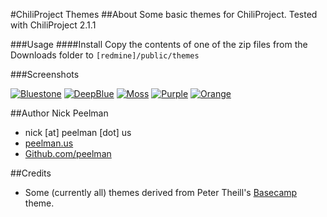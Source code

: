 #ChiliProject Themes
##About
Some basic themes for ChiliProject.  Tested with ChiliProject 2.1.1

###Usage
####Install
Copy the contents of one of the zip files from the Downloads folder to `[redmine]/public/themes`

###Screenshots

[bluestone-screenshot]: https://files.peelman.us/chiliproject/themes/bluestone-screenshot.jpg
[deepblue-screenshot]: https://files.peelman.us/chiliproject/themes/deepblue-screenshot.jpg
[moss-screenshot]: https://files.peelman.us/chiliproject/themes/moss-screenshot.jpg
[purple-screenshot]: https://files.peelman.us/chiliproject/themes/purple-screenshot.jpg
[orange-screenshot]: https://files.peelman.us/chiliproject/themes/orange-screenshot.jpg

[bluestone-screenshot-thumb]: https://files.peelman.us/chiliproject/themes/bluestone-screenshot_lgthumb.jpg
[deepblue-screenshot-thumb]: https://files.peelman.us/chiliproject/themes/deepblue-screenshot_lgthumb.jpg
[moss-screenshot-thumb]: https://files.peelman.us/chiliproject/themes/moss-screenshot_lgthumb.jpg
[purple-screenshot-thumb]: https://files.peelman.us/chiliproject/themes/purple-screenshot_lgthumb.jpg
[orange-screenshot-thumb]: https://files.peelman.us/chiliproject/themes/orange-screenshot_lgthumb.jpg

[![Bluestone][bluestone-screenshot-thumb]][bluestone-screenshot]
[![DeepBlue][deepblue-screenshot-thumb]][deepblue-screenshot]
[![Moss][moss-screenshot-thumb]][moss-screenshot]
[![Purple][purple-screenshot-thumb]][purple-screenshot]
[![Orange][orange-screenshot-thumb]][orange-screenshot]

##Author
Nick Peelman

- nick \[at\] peelman \[dot\] us
- [peelman.us](http://peelman.us)
- [Github.com/peelman](http://github.com/peelman)

##Credits
+ Some (currently all) themes derived from Peter Theill's [Basecamp](https://github.com/theill/redmine-basecamp-theme) theme.
